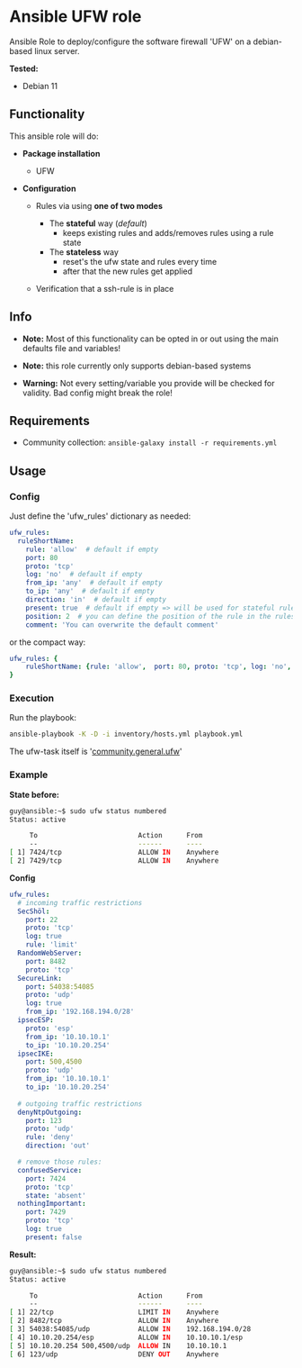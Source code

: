 # Ansible UFW role

Ansible Role to deploy/configure the software firewall 'UFW' on a debian-based linux server.

**Tested:**
* Debian 11


## Functionality

This ansible role will do:
* **Package installation**
  * UFW


* **Configuration**
  * Rules via using **one of two modes**
    * The **stateful** way (_default_)
      * keeps existing rules and adds/removes rules using a rule state
    * The **stateless** way
      * reset's the ufw state and rules every time
      * after that the new rules get applied


  * Verification that a ssh-rule is in place


## Info

* **Note:** Most of this functionality can be opted in or out using the main defaults file and variables!


* **Note:** this role currently only supports debian-based systems


* **Warning:** Not every setting/variable you provide will be checked for validity. Bad config might break the role!


## Requirements

* Community collection: ```ansible-galaxy install -r requirements.yml```


## Usage

### Config

Just define the 'ufw_rules' dictionary as needed:
```yaml
ufw_rules:
  ruleShortName:
    rule: 'allow'  # default if empty
    port: 80
    proto: 'tcp'
    log: 'no'  # default if empty
    from_ip: 'any'  # default if empty
    to_ip: 'any'  # default if empty
    direction: 'in'  # default if empty
    present: true  # default if empty => will be used for stateful rule-check (alias = state: present)
    position: 2  # you can define the position of the rule in the ruleset (alias = insert)
    comment: 'You can overwrite the default comment'
```
or the compact way:
```yaml
ufw_rules: {
    ruleShortName: {rule: 'allow',  port: 80, proto: 'tcp', log: 'no', from_ip: 'any', to_ip: 'any', direction: 'in', state: 'present', position: 2, comment: 'You can overwrite the default comment'}
}
```

### Execution

Run the playbook:
```bash
ansible-playbook -K -D -i inventory/hosts.yml playbook.yml
```

The ufw-task itself is '[community.general.ufw](https://docs.ansible.com/ansible/latest/collections/community/general/ufw_module.html)'

### Example

**State before:**
```bash
guy@ansible:~$ sudo ufw status numbered
Status: active

     To                         Action      From
     --                         ------      ----
[ 1] 7424/tcp                   ALLOW IN    Anywhere                   # Ansible managed - confusedService
[ 2] 7429/tcp                   ALLOW IN    Anywhere                   (log) # Ansible managed - nothingImportant
```

**Config**
```yaml
ufw_rules:
  # incoming traffic restrictions
  SecShöl:
    port: 22
    proto: 'tcp'
    log: true
    rule: 'limit'
  RandomWebServer:
    port: 8482
    proto: 'tcp'
  SecureLink:
    port: 54038:54085
    proto: 'udp'
    log: true
    from_ip: '192.168.194.0/28'
  ipsecESP:
    proto: 'esp'
    from_ip: '10.10.10.1'
    to_ip: '10.10.20.254'
  ipsecIKE:
    port: 500,4500
    proto: 'udp'
    from_ip: '10.10.10.1'
    to_ip: '10.10.20.254'
  
  # outgoing traffic restrictions
  denyNtpOutgoing:
    port: 123
    proto: 'udp'
    rule: 'deny'
    direction: 'out'

  # remove those rules:
  confusedService:
    port: 7424
    proto: 'tcp'
    state: 'absent'
  nothingImportant:
    port: 7429
    proto: 'tcp'
    log: true
    present: false
```

**Result:**
```bash
guy@ansible:~$ sudo ufw status numbered
Status: active

     To                         Action      From
     --                         ------      ----
[ 1] 22/tcp                     LIMIT IN    Anywhere                   (log) # Ansible managed - SecShöl
[ 2] 8482/tcp                   ALLOW IN    Anywhere                   # Ansible managed - RandomWebServer
[ 3] 54038:54085/udp            ALLOW IN    192.168.194.0/28           (log) # Ansible managed - SecureLink
[ 4] 10.10.20.254/esp           ALLOW IN    10.10.10.1/esp             # Ansible managed - ipsecESP
[ 5] 10.10.20.254 500,4500/udp  ALLOW IN    10.10.10.1                 # Ansible managed - ipsecIKE
[ 6] 123/udp                    DENY OUT    Anywhere                   (out) # Ansible managed - denyNtpOutgoing
```
